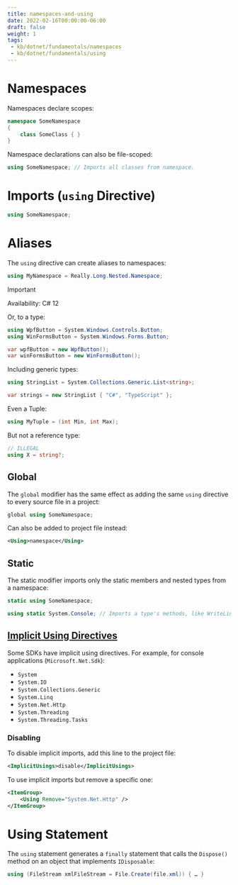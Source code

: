```yaml
---
title: namespaces-and-using
date: 2022-02-16T00:00:00-06:00
draft: false
weight: 1
tags:
 - kb/dotnet/fundamentals/namespaces
 - kb/dotnet/fundamentals/using
---
```


# Namespaces
Namespaces declare scopes:
```cs
namespace SomeNamespace 
{
	class SomeClass { }
}
```

Namespace declarations can also be file-scoped:
```cs
using SomeNamespace; // Imports all classes from namespace.
```

# Imports (`using` Directive)
```cs
using SomeNamespace;
```

# Aliases
The `using` directive can create aliases to namespaces:
```cs
using MyNamespace = Really.Long.Nested.Namespace;
```

> [!IMPORTANT]
> Availability: C# 12

Or, to a type:
```cs
using WpfButton = System.Windows.Controls.Button;
using WinFormsButton = System.Windows.Forms.Button;

var wpfButton = new WpfButton();
var winFormsButton = new WinFormsButton();
```

Including generic types:
```cs
using StringList = System.Collections.Generic.List<string>;

var strings = new StringList { "C#", "TypeScript" };
```	

Even a Tuple:
```cs
using MyTuple = (int Min, int Max);
```

But not a reference type:
```cs
// ILLEGAL
using X = string?;
```

## Global
The `global` modifier has the same effect as adding the same `using` directive to every source file in a project:
```cs
global using SomeNamespace;
```

Can also be added to project file instead:
```xml
<Using>namespace</Using>
```

## Static
The static modifier imports only the static members and nested types from a namespace:
```cs
static using SomeNamespace;
```

```cs
using static System.Console; // Imports a type's methods, like WriteLine.
```

## [Implicit Using Directives](https://learn.microsoft.com/en-us/dotnet/core/project-sdk/overview#implicit-using-directives)
Some SDKs have implicit using directives. For example, for console applications (`Microsoft.Net.Sdk`):
- `System`
- `System.IO`
- `System.Collections.Generic`
- `System.Linq`
- `System.Net.Http`
- `System.Threading`
- `System.Threading.Tasks`

### Disabling
To disable implicit imports, add this line to the project file:
```xml
<ImplicitUsings>disable</ImplicitUsings>
```

To use implicit imports but remove a specific one:
```xml
<ItemGroup>
	<Using Remove="System.Net.Http" />
</ItemGroup>
```

# Using Statement
The `using` statement generates a `finally` statement that calls the `Dispose()` method on an object that implements `IDisposable`:
```cs
using (FileStream xmlFileStream = File.Create(file.xml)) { … }
```